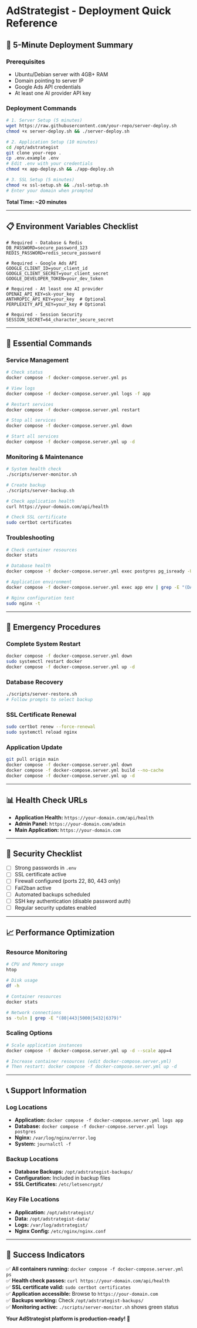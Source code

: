 # AdStrategist - Deployment Quick Reference

## 🚀 5-Minute Deployment Summary

### Prerequisites
- Ubuntu/Debian server with 4GB+ RAM
- Domain pointing to server IP
- Google Ads API credentials
- At least one AI provider API key

### Deployment Commands

```bash
# 1. Server Setup (5 minutes)
wget https://raw.githubusercontent.com/your-repo/server-deploy.sh
chmod +x server-deploy.sh && ./server-deploy.sh

# 2. Application Setup (10 minutes)
cd /opt/adstrategist
git clone your-repo .
cp .env.example .env
# Edit .env with your credentials
chmod +x app-deploy.sh && ./app-deploy.sh

# 3. SSL Setup (5 minutes)
chmod +x ssl-setup.sh && ./ssl-setup.sh
# Enter your domain when prompted
```

**Total Time: ~20 minutes**

---

## 📋 Environment Variables Checklist

```env
# Required - Database & Redis
DB_PASSWORD=secure_password_123
REDIS_PASSWORD=redis_secure_password

# Required - Google Ads API
GOOGLE_CLIENT_ID=your_client_id
GOOGLE_CLIENT_SECRET=your_client_secret
GOOGLE_DEVELOPER_TOKEN=your_dev_token

# Required - At least one AI provider
OPENAI_API_KEY=sk-your_key
ANTHROPIC_API_KEY=your_key  # Optional
PERPLEXITY_API_KEY=your_key # Optional

# Required - Session Security
SESSION_SECRET=64_character_secure_secret
```

---

## 🔧 Essential Commands

### Service Management
```bash
# Check status
docker compose -f docker-compose.server.yml ps

# View logs
docker compose -f docker-compose.server.yml logs -f app

# Restart services
docker compose -f docker-compose.server.yml restart

# Stop all services
docker compose -f docker-compose.server.yml down

# Start all services
docker compose -f docker-compose.server.yml up -d
```

### Monitoring & Maintenance
```bash
# System health check
./scripts/server-monitor.sh

# Create backup
./scripts/server-backup.sh

# Check application health
curl https://your-domain.com/api/health

# Check SSL certificate
sudo certbot certificates
```

### Troubleshooting
```bash
# Check container resources
docker stats

# Database health
docker compose -f docker-compose.server.yml exec postgres pg_isready -U adstrategist_user

# Application environment
docker compose -f docker-compose.server.yml exec app env | grep -E "(DATABASE|GOOGLE|OPENAI)"

# Nginx configuration test
sudo nginx -t
```

---

## 🚨 Emergency Procedures

### Complete System Restart
```bash
docker compose -f docker-compose.server.yml down
sudo systemctl restart docker
docker compose -f docker-compose.server.yml up -d
```

### Database Recovery
```bash
./scripts/server-restore.sh
# Follow prompts to select backup
```

### SSL Certificate Renewal
```bash
sudo certbot renew --force-renewal
sudo systemctl reload nginx
```

### Application Update
```bash
git pull origin main
docker compose -f docker-compose.server.yml down
docker compose -f docker-compose.server.yml build --no-cache
docker compose -f docker-compose.server.yml up -d
```

---

## 📊 Health Check URLs

- **Application Health:** `https://your-domain.com/api/health`
- **Admin Panel:** `https://your-domain.com/admin`
- **Main Application:** `https://your-domain.com`

---

## 🔐 Security Checklist

- [ ] Strong passwords in `.env`
- [ ] SSL certificate active
- [ ] Firewall configured (ports 22, 80, 443 only)
- [ ] Fail2ban active
- [ ] Automated backups scheduled
- [ ] SSH key authentication (disable password auth)
- [ ] Regular security updates enabled

---

## 📈 Performance Optimization

### Resource Monitoring
```bash
# CPU and Memory usage
htop

# Disk usage
df -h

# Container resources
docker stats

# Network connections
ss -tuln | grep -E "(80|443|5000|5432|6379)"
```

### Scaling Options
```bash
# Scale application instances
docker compose -f docker-compose.server.yml up -d --scale app=4

# Increase container resources (edit docker-compose.server.yml)
# Then restart: docker compose -f docker-compose.server.yml up -d
```

---

## 📞 Support Information

### Log Locations
- **Application:** `docker compose -f docker-compose.server.yml logs app`
- **Database:** `docker compose -f docker-compose.server.yml logs postgres`
- **Nginx:** `/var/log/nginx/error.log`
- **System:** `journalctl -f`

### Backup Locations
- **Database Backups:** `/opt/adstrategist-backups/`
- **Configuration:** Included in backup files
- **SSL Certificates:** `/etc/letsencrypt/`

### Key File Locations
- **Application:** `/opt/adstrategist/`
- **Data:** `/opt/adstrategist-data/`
- **Logs:** `/var/log/adstrategist/`
- **Nginx Config:** `/etc/nginx/nginx.conf`

---

## 🎯 Success Indicators

✅ **All containers running:** `docker compose -f docker-compose.server.yml ps`  
✅ **Health check passes:** `curl https://your-domain.com/api/health`  
✅ **SSL certificate valid:** `sudo certbot certificates`  
✅ **Application accessible:** Browse to `https://your-domain.com`  
✅ **Backups working:** Check `/opt/adstrategist-backups/`  
✅ **Monitoring active:** `./scripts/server-monitor.sh` shows green status  

**Your AdStrategist platform is production-ready! 🚀**